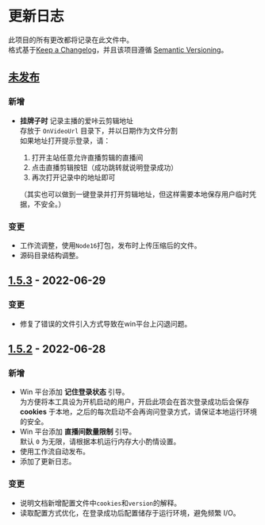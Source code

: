 # 更新日志  
此项目的所有更改都将记录在此文件中。  
格式基于[Keep a Changelog](https://keepachangelog.com/en/1.0.0/)，并且该项目遵循 [Semantic Versioning](https://semver.org/spec/v2.0.0.html)。

## [未发布]

### 新增
* **挂牌子时** 记录主播的爱咔云剪辑地址  
  存放于 `OnVideoUrl` 目录下，并以日期作为文件分割  
  如果地址打开提示登录，请：
  1. 打开主站任意允许直播剪辑的直播间
  1. 点击直播剪辑按钮（成功跳转就说明登录成功）
  1. 再次打开记录中的地址即可  

  （其实也可以做到一键登录并打开剪辑地址，但这样需要本地保存用户临时凭据，不安全。）

### 变更
* 工作流调整，使用`Node16`打包，发布时上传压缩后的文件。
* 源码目录结构调整。

## [1.5.3] - 2022-06-29  

### 变更
* 修复了错误的文件引入方式导致在win平台上闪退问题。

## [1.5.2] - 2022-06-28  
### 新增    
* Win 平台添加 **记住登录状态** 引导。  
  为方便将本工具设为开机启动的用户，开启此项会在首次登录成功后会保存 **cookies** 于本地，之后的每次启动不会再询问登录方式，请保证本地运行环境的安全。
* Win 平台添加 **直播间数量限制** 引导。  
  默认 `0` 为无限，请根据本机运行内存大小酌情设置。
* 使用工作流自动发布。
* 添加了更新日志。

### 变更
* 说明文档新增配置文件中`cookies`和`version`的解释。
* 读取配置方式优化，在登录成功后配置储存于运行环境，避免频繁 I/O。
  
[未发布]: https://github.com/shaww855/acfun-live/compare/v1.5.3...HEAD
[1.5.3]: https://github.com/shaww855/acfun-live/compare/v1.5.2...1.5.3
[1.5.2]: https://github.com/shaww855/acfun-live/compare/v1.5.1...v1.5.2